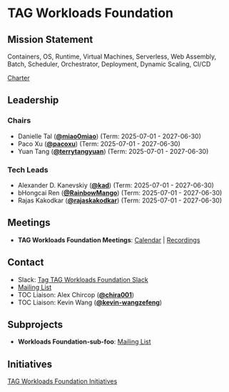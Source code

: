 # TAG Workloads Foundation

## Mission Statement
Containers, OS, Runtime, Virtual Machines, Serverless, Web Assembly, Batch, Scheduler, Orchestrator, Deployment, Dynamic Scaling, CI/CD


[Charter](./charter.md)

## Leadership
### Chairs
- Danielle Tal (**[@miao0miao](https://github.com/miao0miao)**) (Term: 2025-07-01 - 2027-06-30)
- Paco Xu (**[@pacoxu](https://github.com/pacoxu)**) (Term: 2025-07-01 - 2027-06-30)
- Yuan Tang (**[@terrytangyuan](https://github.com/terrytangyuan)**) (Term: 2025-07-01 - 2027-06-30)
### Tech Leads
- Alexander D. Kanevskiy (**[@kad](https://github.com/kad)**) (Term: 2025-07-01 - 2027-06-30)
- bHongcai Ren (**[@RainbowMango](https://github.com/RainbowMango)**) (Term: 2025-07-01 - 2027-06-30)
- Rajas Kakodkar (**[@rajaskakodkar](https://github.com/rajaskakodkar)**) (Term: 2025-07-01 - 2027-06-30)

## Meetings
- **TAG Workloads Foundation Meetings**: [Calendar](https://zoom-lfx.platform.linuxfoundation.org/meetings/tag-workloads-foundation?view=list) | [Recordings](https://www.youtube.com/@CNCFTAGWorkloadsFoundation)

## Contact
- Slack: [Tag TAG Workloads Foundation Slack](https://cloud-native.slack.com/archives/https://cloud-native.slack.com/archives/C08K71W9HAS)
- [Mailing List](https://lists.cncf.io/g/cncf-tag-workloads-foundation)
- TOC Liaison: Alex Chircop (**[@chira001](https://github.com/chira001)**)
- TOC Liaison: Kevin Wang (**[@kevin-wangzefeng](https://github.com/kevin-wangzefeng)**)

## Subprojects
- **Workloads Foundation-sub-foo**: [Mailing List](https://lists.cncf.io/g/cncf-tag-workloads-foundation)
## Initiatives
[TAG Workloads Foundation Initiatives](https://github.com/cncf/toc/issues?q=label%3Atag%2Fworkloads-foundation-initiative)